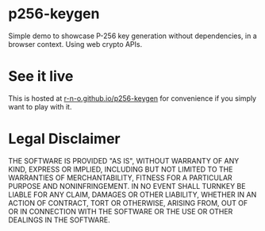 # p256-keygen

Simple demo to showcase P-256 key generation without dependencies, in a browser context. Using web crypto APIs.

# See it live

This is hosted at [r-n-o.github.io/p256-keygen](https://r-n-o.github.io/p256-keygen/) for convenience if you simply want to play with it.

# Legal Disclaimer
THE SOFTWARE IS PROVIDED "AS IS", WITHOUT WARRANTY OF ANY KIND, EXPRESS OR IMPLIED, INCLUDING BUT NOT LIMITED TO THE WARRANTIES OF MERCHANTABILITY, FITNESS FOR A PARTICULAR PURPOSE AND NONINFRINGEMENT. IN NO EVENT SHALL TURNKEY BE LIABLE FOR ANY CLAIM, DAMAGES OR OTHER LIABILITY, WHETHER IN AN ACTION OF CONTRACT, TORT OR OTHERWISE, ARISING FROM, OUT OF OR IN CONNECTION WITH THE SOFTWARE OR THE USE OR OTHER DEALINGS IN THE SOFTWARE.
